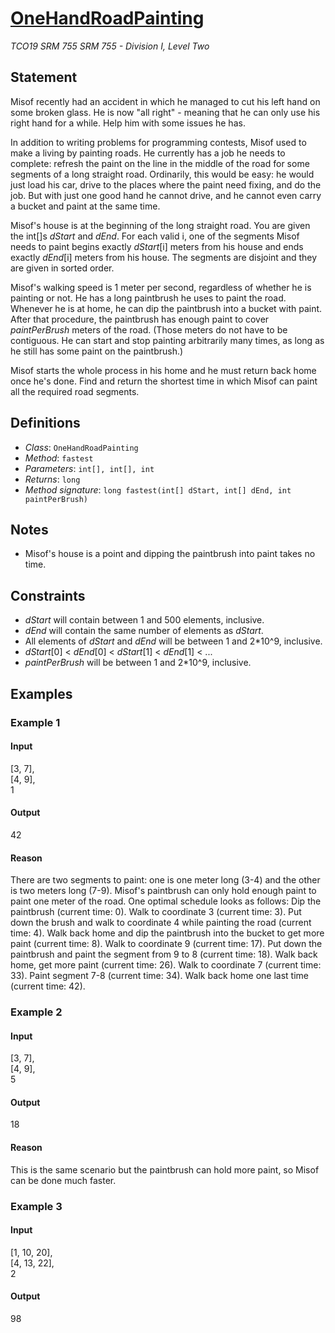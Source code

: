 # [OneHandRoadPainting](/tc?module=ProblemDetail&rd=17457&pm=15418)
*TCO19 SRM 755 SRM 755 - Division I, Level Two*

## Statement
Misof recently had an accident in which he managed to cut his left hand on some broken glass. He is now "all right" - meaning that he can only use his right hand for a while. Help him with some issues he has.

In addition to writing problems for programming contests, Misof used to make a living by painting roads. He currently has a job he needs to complete: refresh the paint on the line in the middle of the road for some segments of a long straight road. Ordinarily, this would be easy: he would just load his car, drive to the places where the paint need fixing, and do the job. But with just one good hand he cannot drive, and he cannot even carry a bucket and paint at the same time.

Misof's house is at the beginning of the long straight road. You are given the int[]s *dStart* and *dEnd*. For each valid i, one of the segments Misof needs to paint begins exactly *dStart*[i] meters from his house and ends exactly *dEnd*[i] meters from his house. The segments are disjoint and they are given in sorted order.

Misof's walking speed is 1 meter per second, regardless of whether he is painting or not. He has a long paintbrush he uses to paint the road. Whenever he is at home, he can dip the paintbrush into a bucket with paint. After that procedure, the paintbrush has enough paint to cover *paintPerBrush* meters of the road. (Those meters do not have to be contiguous. He can start and stop painting arbitrarily many times, as long as he still has some paint on the paintbrush.)

Misof starts the whole process in his home and he must return back home once he's done. Find and return the shortest time in which Misof can paint all the required road segments.

## Definitions
- *Class*: `OneHandRoadPainting`
- *Method*: `fastest`
- *Parameters*: `int[], int[], int`
- *Returns*: `long`
- *Method signature*: `long fastest(int[] dStart, int[] dEnd, int paintPerBrush)`

## Notes
- Misof's house is a point and dipping the paintbrush into paint takes no time.

## Constraints
- *dStart* will contain between 1 and 500 elements, inclusive.
- *dEnd* will contain the same number of elements as *dStart*.
- All elements of *dStart* and *dEnd* will be between 1 and 2*10^9, inclusive.
- *dStart*[0] < *dEnd*[0] < *dStart*[1] < *dEnd*[1] < ...
- *paintPerBrush* will be between 1 and 2*10^9, inclusive.

## Examples
### Example 1
#### Input
<c>[3, 7],<br />[4, 9],<br />1</c>
#### Output
<c>42</c>
#### Reason
There are two segments to paint: one is one meter long (3-4) and the other is two meters long (7-9).
Misof's paintbrush can only hold enough paint to paint one meter of the road.
One optimal schedule looks as follows:
Dip the paintbrush (current time: 0).
Walk to coordinate 3 (current time: 3).
Put down the brush and walk to coordinate 4 while painting the road (current time: 4).
Walk back home and dip the paintbrush into the bucket to get more paint (current time: 8).
Walk to coordinate 9 (current time: 17).
Put down the paintbrush and paint the segment from 9 to 8 (current time: 18).
Walk back home, get more paint (current time: 26).
Walk to coordinate 7 (current time: 33).
Paint segment 7-8 (current time: 34).
Walk back home one last time (current time: 42).

### Example 2
#### Input
<c>[3, 7],<br />[4, 9],<br />5</c>
#### Output
<c>18</c>
#### Reason
This is the same scenario but the paintbrush can hold more paint, so Misof can be done much faster.

### Example 3
#### Input
<c>[1, 10, 20],<br />[4, 13, 22],<br />2</c>
#### Output
<c>98</c>

